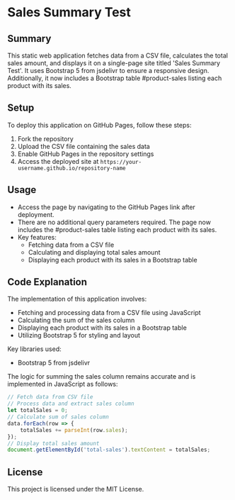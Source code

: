 # Sales Summary Test

## Summary
This static web application fetches data from a CSV file, calculates the total sales amount, and displays it on a single-page site titled 'Sales Summary Test'. It uses Bootstrap 5 from jsdelivr to ensure a responsive design. Additionally, it now includes a Bootstrap table #product-sales listing each product with its sales.

## Setup
To deploy this application on GitHub Pages, follow these steps:
1. Fork the repository
2. Upload the CSV file containing the sales data
3. Enable GitHub Pages in the repository settings
4. Access the deployed site at `https://your-username.github.io/repository-name`

## Usage
- Access the page by navigating to the GitHub Pages link after deployment.
- There are no additional query parameters required. The page now includes the #product-sales table listing each product with its sales.
- Key features:
  - Fetching data from a CSV file
  - Calculating and displaying total sales amount
  - Displaying each product with its sales in a Bootstrap table

## Code Explanation
The implementation of this application involves:
- Fetching and processing data from a CSV file using JavaScript
- Calculating the sum of the sales column
- Displaying each product with its sales in a Bootstrap table
- Utilizing Bootstrap 5 for styling and layout

Key libraries used:
- Bootstrap 5 from jsdelivr

The logic for summing the sales column remains accurate and is implemented in JavaScript as follows:
```javascript
// Fetch data from CSV file
// Process data and extract sales column
let totalSales = 0;
// Calculate sum of sales column
data.forEach(row => {
    totalSales += parseInt(row.sales);
});
// Display total sales amount
document.getElementById('total-sales').textContent = totalSales;
```

## License
This project is licensed under the MIT License.